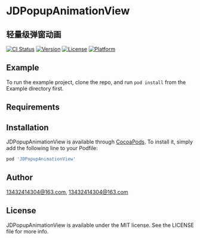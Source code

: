 # JDPopupAnimationView
## 轻量级弹窗动画

[![CI Status](https://img.shields.io/travis/13432414304@163.com/JDPopupAnimationView.svg?style=flat)](https://travis-ci.org/13432414304@163.com/JDPopupAnimationView)
[![Version](https://img.shields.io/cocoapods/v/JDPopupAnimationView.svg?style=flat)](https://cocoapods.org/pods/JDPopupAnimationView)
[![License](https://img.shields.io/cocoapods/l/JDPopupAnimationView.svg?style=flat)](https://cocoapods.org/pods/JDPopupAnimationView)
[![Platform](https://img.shields.io/cocoapods/p/JDPopupAnimationView.svg?style=flat)](https://cocoapods.org/pods/JDPopupAnimationView)

## Example

To run the example project, clone the repo, and run `pod install` from the Example directory first.

## Requirements

## Installation

JDPopupAnimationView is available through [CocoaPods](https://cocoapods.org). To install
it, simply add the following line to your Podfile:

```ruby
pod 'JDPopupAnimationView'
```

## Author

13432414304@163.com, 13432414304@163.com

## License

JDPopupAnimationView is available under the MIT license. See the LICENSE file for more info.
